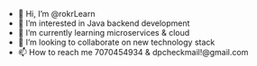 - 👋 Hi, I’m @rokrLearn
- 👀 I’m interested in Java backend development
- 🌱 I’m currently learning microservices & cloud
- 💞️ I’m looking to collaborate on new technology stack
- 📫 How to reach me 7070454934 & dpcheckmail!@gmail.com

<!---
rokrLearn/rokrLearn is a ✨ special ✨ repository because its `README.md` (this file) appears on your GitHub profile.
You can click the Preview link to take a look at your changes.
--->
